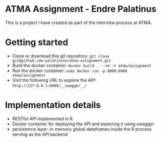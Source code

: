 # ATMA Assignment - Endre Palatinus

This is a project I have created as part of the interview process at ATMA.

# Getting started

- Clone or download this git repository: ```git clone git@github.com:palatinuse/atma-assignment.git``` 
- Build the docker container: ```docker build . --rm -t atma/assignment```
- Run the docker container: ```sudo docker run -p 8000:8000 atma/assignment```
- Visit the following URL to explore the API: ```http://127.0.0.1:8000/__swagger__/```

# Implementation details

- RESTful API implemented in R
- Docker container for deploying the API and exploring it using swagger
- persistence layer: in-memory global dataframes inside the R process serving as the API backend
